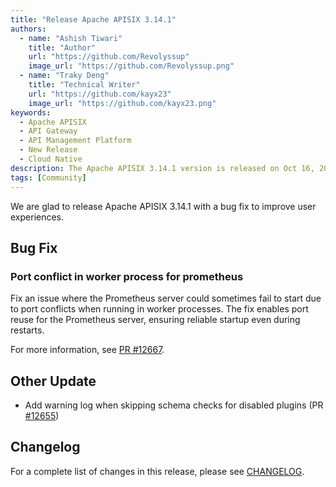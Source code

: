 ```yaml
---
title: "Release Apache APISIX 3.14.1"
authors:
  - name: "Ashish Tiwari"
    title: "Author"
    url: "https://github.com/Revolyssup"
    image_url: "https://github.com/Revolyssup.png"
  - name: "Traky Deng"
    title: "Technical Writer"
    url: "https://github.com/kayx23"
    image_url: "https://github.com/kayx23.png"
keywords:
  - Apache APISIX
  - API Gateway
  - API Management Platform
  - New Release
  - Cloud Native
description: The Apache APISIX 3.14.1 version is released on Oct 16, 2025. This release includes a bug fix.
tags: [Community]
---
```


We are glad to release Apache APISIX 3.14.1 with a bug fix to improve user experiences.

<!--truncate-->

## Bug Fix

### Port conflict in worker process for prometheus

Fix an issue where the Prometheus server could sometimes fail to start due to port conflicts when running in worker processes. The fix enables port reuse for the Prometheus server, ensuring reliable startup even during restarts.

For more information, see [PR #12667](https://github.com/apache/apisix/pull/12667).

## Other Update

* Add warning log when skipping schema checks for disabled plugins (PR [#12655](https://github.com/apache/apisix/pull/12655))

## Changelog

For a complete list of changes in this release, please see [CHANGELOG](https://github.com/apache/apisix/blob/master/CHANGELOG.md#3141).
